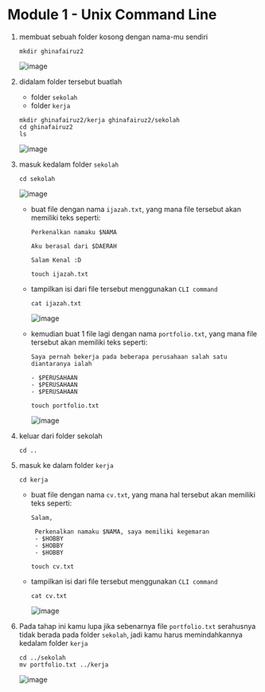 # Module 1 - Unix Command Line

1. membuat sebuah folder kosong dengan nama-mu sendiri
   ```
   mkdir ghinafairuz2
   ```
   ![image](https://user-images.githubusercontent.com/76485051/134814845-faa6aa32-9f33-4591-9333-11484c61eed0.png)
    
3. didalam folder tersebut buatlah
   - folder `sekolah`
   - folder `kerja`
    ```
    mkdir ghinafairuz2/kerja ghinafairuz2/sekolah
    cd ghinafairuz2
    ls
    ```
    ![image](https://user-images.githubusercontent.com/76485051/134814878-644177a7-b1a6-4f8c-bdf1-673f7cc19649.png)

4. masuk kedalam folder `sekolah`
   ```
   cd sekolah
   ```
   ![image](https://user-images.githubusercontent.com/76485051/134814925-5a405471-2d39-4347-9771-5e8a5b9eae4c.png)
   - buat file dengan nama `ijazah.txt`, yang mana file tersebut akan memiliki teks seperti:
      ```
      Perkenalkan namaku $NAMA
      
      Aku berasal dari $DAERAH
      
      Salam Kenal :D
      ```
      ```
      touch ijazah.txt
      ```
   - tampilkan isi dari file tersebut menggunakan `CLI command`
      ```
      cat ijazah.txt
      ```
      ![image](https://user-images.githubusercontent.com/76485051/134814952-1efd66ac-0838-44eb-afdd-e9b8948ca8b0.png)

   - kemudian buat 1 file lagi dengan nama `portfolio.txt`, yang mana file tersebut akan memiliki teks seperti:
     ```
     Saya pernah bekerja pada beberapa perusahaan salah satu 
     diantaranya ialah

     - $PERUSAHAAN
     - $PERUSAHAAN
     - $PERUSAHAAN
     ```
     ```
     touch portfolio.txt
     ```
     ![image](https://user-images.githubusercontent.com/76485051/134814956-a919f1fe-a284-4b1f-8df9-9d061f565193.png)

4. keluar dari folder sekolah
   ```
   cd ..
   ```
   
6. masuk ke dalam folder `kerja`
   ```
   cd kerja
   ```
   - buat file dengan nama `cv.txt`, yang mana hal tersebut akan memiliki teks seperti:
     ```
     Salam,

      Perkenalkan namaku $NAMA, saya memiliki kegemaran
      - $HOBBY
      - $HOBBY
      - $HOBBY
      ```
      ```
      touch cv.txt
      ```
   - tampilkan isi dari file tersebut menggunakan `CLI command`
     ```
     cat cv.txt
     ```
     ![image](https://user-images.githubusercontent.com/76485051/134814961-8aed6c4a-81ad-4835-bc29-b611e8782cf6.png)
 
8. Pada tahap ini kamu lupa jika sebenarnya file `portfolio.txt` serahusnya tidak berada pada folder `sekolah`, jadi kamu harus memindahkannya kedalam folder `kerja`
   ```
   cd ../sekolah
   mv portfolio.txt ../kerja
   ```
   ![image](https://user-images.githubusercontent.com/76485051/134814969-323a00ae-0e9a-431d-8d28-d08ab184fb94.png)